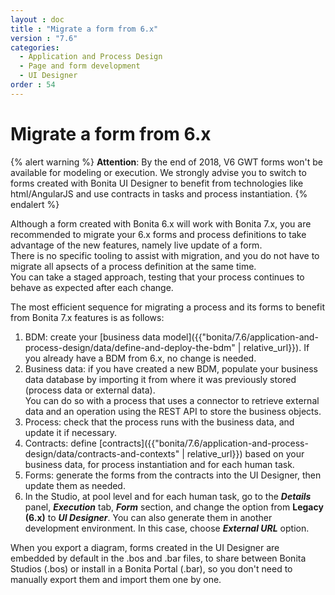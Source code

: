 ```yaml
---
layout : doc
title : "Migrate a form from 6.x"
version : "7.6"
categories:
  - Application and Process Design
  - Page and form development
  - UI Designer
order : 54
---
```

# Migrate a form from 6.x

{% alert warning %}
**Attention**: By the end of 2018, V6 GWT forms won't be available for modeling or execution.
We strongly advise you to switch to forms created with Bonita UI Designer to benefit from technologies like html/AngularJS and use contracts in tasks and process instantiation.
{% endalert %}


Although a form created with Bonita 6.x will work with Bonita 7.x, you are recommended to migrate your 6.x forms and process definitions to take advantage of the new features, namely live update of a form.   
There is no specific tooling to assist with migration, and you do not have to migrate all apsects of a process definition at the same time.  
You can take a staged approach, testing that your process continues to behave as expected after each change.

The most efficient sequence for migrating a process and its forms to benefit from Bonita 7.x features is as follows:

1. BDM: create your [business data model]({{"bonita/7.6/application-and-process-design/data/define-and-deploy-the-bdm" | relative_url}}). If you already have a BDM from 6.x, no change is needed.
2. Business data: if you have created a new BDM, populate your business data database by importing it from where it was previously stored (process data or external data).  
You can do so with a process that uses a connector to retrieve external data and an operation using the REST API to store the business objects.
3. Process: check that the process runs with the business data, and update it if necessary.
4. Contracts: define [contracts]({{"bonita/7.6/application-and-process-design/data/contracts-and-contexts" | relative_url}}) based on your business data, for process instantiation and for each human task.
5. Forms: generate the forms from the contracts into the UI Designer, then update them as needed. 
6. In the Studio, at pool level and for each human task, go to the **_Details_** panel, **_Execution_** tab, **_Form_** section, and change the option from **Legacy (6.x)** to **_UI Designer_**. You can also generate them in another development environment. In this case, choose **_External URL_** option.

When you export a diagram, forms created in the UI Designer are embedded by default in the .bos and .bar files, to share between Bonita Studios (.bos) or install in a Bonita Portal (.bar), so you don't need to manually export them and import them one by one.
